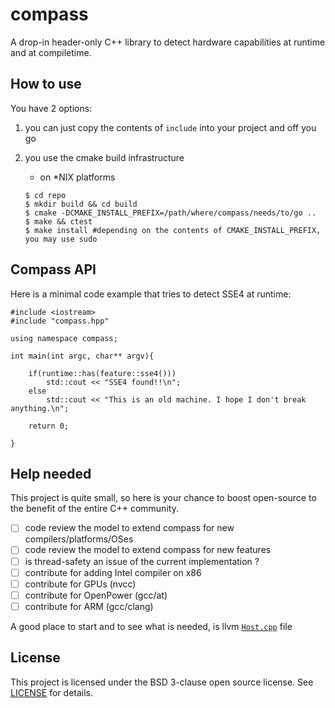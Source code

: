 # compass

A drop-in header-only C++ library to detect hardware capabilities at runtime and at compiletime.

## How to use

You have 2 options:

1. you can just copy the contents of `include` into your project and off you go

2. you use the cmake build infrastructure

    - on *NIX platforms
    ```
    $ cd repo
    $ mkdir build && cd build
    $ cmake -DCMAKE_INSTALL_PREFIX=/path/where/compass/needs/to/go ..
    $ make && ctest
    $ make install #depending on the contents of CMAKE_INSTALL_PREFIX, you may use sudo
    ```
    
## Compass API

Here is a minimal code example that tries to detect SSE4 at runtime:

```
#include <iostream>
#include "compass.hpp"

using namespace compass;

int main(int argc, char** argv){

    if(runtime::has(feature::sse4()))
        std::cout << "SSE4 found!!\n";
    else
        std::cout << "This is an old machine. I hope I don't break anything.\n";
        
    return 0;

}

```

## Help needed 

This project is quite small, so here is your chance to boost open-source to the benefit of the entire C++ community.


- [ ] code review the model to extend compass for new compilers/platforms/OSes
- [ ] code review the model to extend compass for new features
- [ ] is thread-safety an issue of the current implementation ?
- [ ] contribute for adding Intel compiler on x86
- [ ] contribute for GPUs (nvcc)
- [ ] contribute for OpenPower (gcc/at)
- [ ] contribute for ARM (gcc/clang)

A good place to start and to see what is needed, is llvm [`Host.cpp`](http://llvm.org/docs/doxygen/html/Host_8cpp_source.html) file

## License

This project is licensed under the BSD 3-clause open source license. See [LICENSE](LICENSE) for details.
